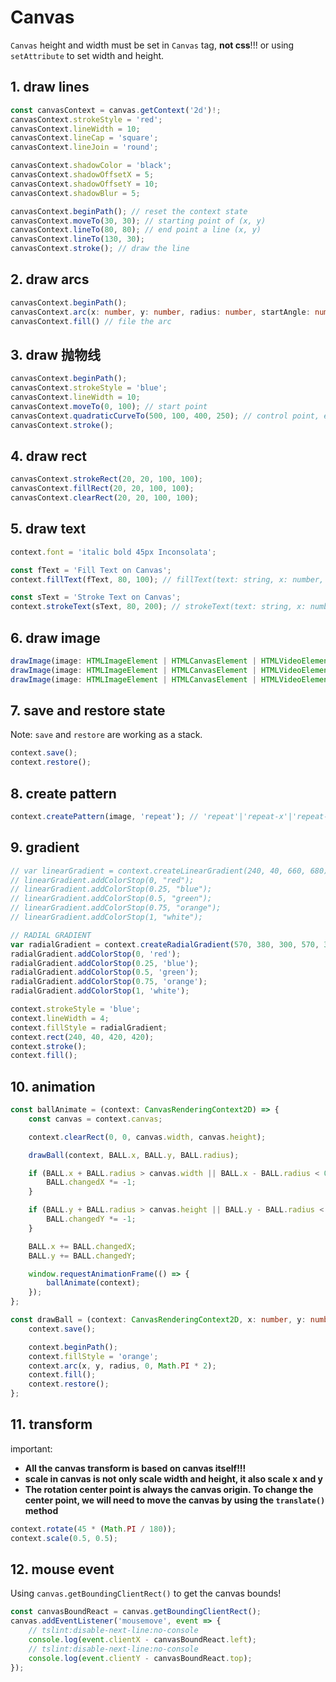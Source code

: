 # Canvas

`Canvas` height and width must be set in `Canvas` tag, **not css**!!! or using `setAttribute` to set width and height.

## 1. draw lines

```ts
const canvasContext = canvas.getContext('2d')!;
canvasContext.strokeStyle = 'red';
canvasContext.lineWidth = 10;
canvasContext.lineCap = 'square';
canvasContext.lineJoin = 'round';

canvasContext.shadowColor = 'black';
canvasContext.shadowOffsetX = 5;
canvasContext.shadowOffsetY = 10;
canvasContext.shadowBlur = 5;

canvasContext.beginPath(); // reset the context state
canvasContext.moveTo(30, 30); // starting point of (x, y)
canvasContext.lineTo(80, 80); // end point a line (x, y)
canvasContext.lineTo(130, 30);
canvasContext.stroke(); // draw the line
```

## 2. draw arcs

```ts
canvasContext.beginPath();
canvasContext.arc(x: number, y: number, radius: number, startAngle: number, endAngle: number, anticlockwise?: boolean): void;
canvasContext.fill() // file the arc
```

## 3. draw 抛物线

```ts
canvasContext.beginPath();
canvasContext.strokeStyle = 'blue';
canvasContext.lineWidth = 10;
canvasContext.moveTo(0, 100); // start point
canvasContext.quadraticCurveTo(500, 100, 400, 250); // control point, end point
canvasContext.stroke();
```

## 4. draw rect

```ts
canvasContext.strokeRect(20, 20, 100, 100);
canvasContext.fillRect(20, 20, 100, 100);
canvasContext.clearRect(20, 20, 100, 100);
```

## 5. draw text

```ts
context.font = 'italic bold 45px Inconsolata';

const fText = 'Fill Text on Canvas';
context.fillText(fText, 80, 100); // fillText(text: string, x: number, y: number, maxWidth?: number)

const sText = 'Stroke Text on Canvas';
context.strokeText(sText, 80, 200); // strokeText(text: string, x: number, y: number, maxWidth?: number)
```

## 6. draw image

```ts
drawImage(image: HTMLImageElement | HTMLCanvasElement | HTMLVideoElement | ImageBitmap, dstX: number, dstY: number): void;
drawImage(image: HTMLImageElement | HTMLCanvasElement | HTMLVideoElement | ImageBitmap, dstX: number, dstY: number, dstW: number, dstH: number): void;
drawImage(image: HTMLImageElement | HTMLCanvasElement | HTMLVideoElement | ImageBitmap, srcX: number, srcY: number, srcW: number, srcH: number, dstX: number, dstY: number, dstW: number, dstH: number): void;
```

## 7. save and restore state

Note: `save` and `restore` are working as a stack.

```ts
context.save();
context.restore();
```

## 8. create pattern

```ts
context.createPattern(image, 'repeat'); // 'repeat'|'repeat-x'|'repeat-y'|'no-repeat'
```

## 9. gradient

```ts
// var linearGradient = context.createLinearGradient(240, 40, 660, 680);
// linearGradient.addColorStop(0, "red");
// linearGradient.addColorStop(0.25, "blue");
// linearGradient.addColorStop(0.5, "green");
// linearGradient.addColorStop(0.75, "orange");
// linearGradient.addColorStop(1, "white");

// RADIAL GRADIENT
var radialGradient = context.createRadialGradient(570, 380, 300, 570, 300, 20);
radialGradient.addColorStop(0, 'red');
radialGradient.addColorStop(0.25, 'blue');
radialGradient.addColorStop(0.5, 'green');
radialGradient.addColorStop(0.75, 'orange');
radialGradient.addColorStop(1, 'white');

context.strokeStyle = 'blue';
context.lineWidth = 4;
context.fillStyle = radialGradient;
context.rect(240, 40, 420, 420);
context.stroke();
context.fill();
```

## 10. animation

```ts
const ballAnimate = (context: CanvasRenderingContext2D) => {
    const canvas = context.canvas;

    context.clearRect(0, 0, canvas.width, canvas.height);

    drawBall(context, BALL.x, BALL.y, BALL.radius);

    if (BALL.x + BALL.radius > canvas.width || BALL.x - BALL.radius < 0) {
        BALL.changedX *= -1;
    }

    if (BALL.y + BALL.radius > canvas.height || BALL.y - BALL.radius < 0) {
        BALL.changedY *= -1;
    }

    BALL.x += BALL.changedX;
    BALL.y += BALL.changedY;

    window.requestAnimationFrame(() => {
        ballAnimate(context);
    });
};

const drawBall = (context: CanvasRenderingContext2D, x: number, y: number, radius: number) => {
    context.save();

    context.beginPath();
    context.fillStyle = 'orange';
    context.arc(x, y, radius, 0, Math.PI * 2);
    context.fill();
    context.restore();
};
```

## 11. transform

important:

-   **All the canvas transform is based on canvas itself!!!**
-   **scale in canvas is not only scale width and height, it also scale x and y**
-   **The rotation center point is always the canvas origin. To change the center point, we will need to move the canvas by using the `translate()` method**

```ts
context.rotate(45 * (Math.PI / 180));
context.scale(0.5, 0.5);
```

## 12. mouse event

Using `canvas.getBoundingClientRect()` to get the canvas bounds!

```ts
const canvasBoundReact = canvas.getBoundingClientRect();
canvas.addEventListener('mousemove', event => {
    // tslint:disable-next-line:no-console
    console.log(event.clientX - canvasBoundReact.left);
    // tslint:disable-next-line:no-console
    console.log(event.clientY - canvasBoundReact.top);
});
```
